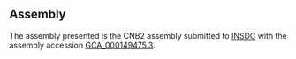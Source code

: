 

Assembly
--------

The assembly presented is the CNB2 assembly submitted to
[INSDC](http://www.insdc.org) with the assembly accession
[GCA\_000149475.3](http://www.ebi.ac.uk/ena/data/view/GCA_000149475.3).
